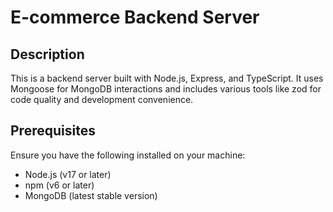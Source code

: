 # E-commerce Backend Server

## Description

This is a backend server built with Node.js, Express, and TypeScript. It uses Mongoose for MongoDB interactions and includes various tools like zod for code quality and development convenience.

## Prerequisites

Ensure you have the following installed on your machine:

- Node.js (v17 or later)
- npm (v6 or later)
- MongoDB (latest stable version)

